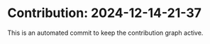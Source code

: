 # Contribution: 2024-12-14-21-37
This is an automated commit to keep the contribution graph active.
